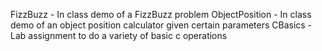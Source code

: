 FizzBuzz - In class demo of a FizzBuzz problem
ObjectPosition - In class demo of an object position calculator given certain parameters
CBasics - Lab assignment to do a variety of basic c operations
